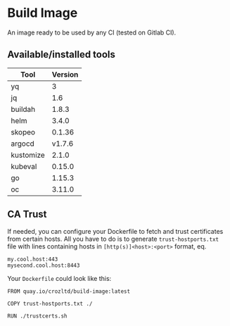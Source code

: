 # Build Image

An image ready to be used by any CI (tested on Gitlab CI).

## Available/installed tools

| Tool | Version |
| --- | --- |
| yq | 3 |
| jq | 1.6 |
| buildah | 1.8.3 |
| helm | 3.4.0 |
| skopeo | 0.1.36 |
| argocd | v1.7.6 |
| kustomize | 2.1.0 | 
| kubeval | 0.15.0 |
| go | 1.15.3 |
| oc | 3.11.0 |

## CA Trust

If needed, you can configure your Dockerfile to fetch and trust certificates from certain hosts.
All you have to do is to generate `trust-hostports.txt` file with lines containing hosts in `[http(s)]<host>:<port>` format, eq.
```
my.cool.host:443
mysecond.cool.host:8443
```  

Your `Dockerfile` could look like this:

```
FROM quay.io/crozltd/build-image:latest

COPY trust-hostports.txt ./

RUN ./trustcerts.sh
```

